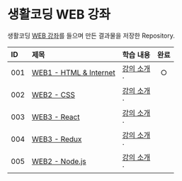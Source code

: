# 생활코딩 WEB 강좌

생활코딩 [WEB 강좌](https://opentutorials.org/course/3083)를 들으며 만든 결과물을 저장한 Repository.


|ID|제목|학습 내용|완료|
|:---|:---|:---|:---:|
|001|[WEB1 - HTML & Internet]()|[강의 소개]()<br>· |○|
|002|[WEB2 - CSS]()|[강의 소개]()<br>· ||
|003|[WEB3 - React]()|[강의 소개]()<br>· ||
|004|[WEB3 - Redux]()|[강의 소개]()<br>· ||
|005|[WEB2 - Node.js]()|[강의 소개]()<br>· ||
